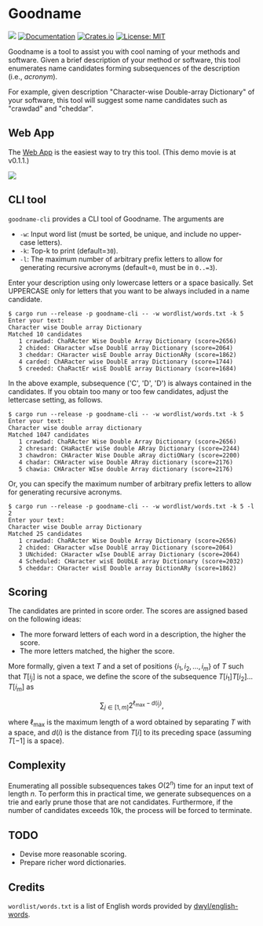 # Goodname

![](https://github.com/kampersanda/goodname/actions/workflows/rust.yml/badge.svg)
[![Documentation](https://docs.rs/goodname/badge.svg)](https://docs.rs/goodname)
[![Crates.io](https://img.shields.io/crates/v/goodname.svg)](https://crates.io/crates/goodname)
[![License: MIT](https://img.shields.io/badge/license-MIT-blue.svg)](https://github.com/kampersanda/goodname/blob/master/LICENSE)

Goodname is a tool to assist you with cool naming of your methods and software.
Given a brief description of your method or software,
this tool enumerates name candidates forming subsequences of the description (i.e., *acronym*).

For example, given description "Character-wise Double-array Dictionary" of your software,
this tool will suggest some name candidates such as "crawdad" and "cheddar".

## Web App

The [Web App](https://kampersanda.github.io/goodname/) is the easiest way to try this tool.
(This demo movie is at v0.1.1.)

![](./movies/demo.gif)

## CLI tool

`goodname-cli` provides a CLI tool of Goodname.
The arguments are
- `-w`: Input word list (must be sorted, be unique, and include no upper-case letters).
- `-k`: Top-k to print (default=`30`).
- `-l`: The maximum number of arbitrary prefix letters to allow for generating recursive acronyms (default=`0`, must be in `0..=3`).

Enter your description using only lowercase letters or a space basically.
Set UPPERCASE only for letters that you want to be always included in a name candidate.

```
$ cargo run --release -p goodname-cli -- -w wordlist/words.txt -k 5
Enter your text:
Character wise Double array Dictionary
Matched 10 candidates
   1 crawdad: ChaRActer Wise Double Array Dictionary (score=2656)
   2 chided: CHaracter wIse DoublE array Dictionary (score=2064)
   3 cheddar: CHaracter wisE Double array DictionARy (score=1862)
   4 carded: ChARacter wise DoublE array Dictionary (score=1744)
   5 creeded: ChaRactEr wisE DoublE array Dictionary (score=1684)
```

In the above example, subsequence ('C', 'D', 'D') is always contained in the candidates.
If you obtain too many or too few candidates, adjust the lettercase setting, as follows.

```
$ cargo run --release -p goodname-cli -- -w wordlist/words.txt -k 5
Enter your text:
Character wise double array dictionary
Matched 1047 candidates
   1 crawdad: ChaRActer Wise Double Array Dictionary (score=2656)
   2 chresard: CHaRactEr wiSe double ARray Dictionary (score=2244)
   3 chawdron: CHAracter Wise Double aRray dictiONary (score=2200)
   4 chadar: CHAracter wise Double ARray dictionary (score=2176)
   5 chawia: CHAracter WIse double Array dictionary (score=2176)
```

Or, you can specify the maximum number of arbitrary prefix letters to allow for generating recursive acronyms.

```
$ cargo run --release -p goodname-cli -- -w wordlist/words.txt -k 5 -l 2
Enter your text:
Character wise Double array Dictionary
Matched 25 candidates
   1 crawdad: ChaRActer Wise Double Array Dictionary (score=2656)
   2 chided: CHaracter wIse DoublE array Dictionary (score=2064)
   3 UNchided: CHaracter wIse DoublE array Dictionary (score=2064)
   4 Scheduled: CHaracter wisE DoUbLE array Dictionary (score=2032)
   5 cheddar: CHaracter wisE Double array DictionARy (score=1862)
```

## Scoring

The candidates are printed in score order.
The scores are assigned based on the following ideas:

- The more forward letters of each word in a description, the higher the score.
- The more letters matched, the higher the score.

More formally, given a text $T$ and a set of positions $\{ i_1, i_2, \dots, i_m \}$ of $T$ such that $T[i_j]$ is not a space,
we define the score of the subsequence $T[i_1] T[i_2] \dots T[i_m]$ as

$$ \sum_{j \in [1,m]} 2^{\ell_{\max} - d(i_j)}, $$

where $\ell_{\max}$ is the maximum length of a word obtained by separating $T$ with a space, and
$d(i)$ is the distance from $T[i]$ to its preceding space (assuming $T[-1]$ is a space).

## Complexity

Enumerating all possible subsequences takes $O(2^n)$ time for an input text of length $n$.
To perform this in practical time, we generate subsequences on a trie and early prune those that are not candidates.
Furthermore, if the number of candidates exceeds 10k, the process will be forced to terminate.


## TODO

 - Devise more reasonable scoring.
 - Prepare richer word dictionaries.

## Credits

`wordlist/words.txt` is a list of English words provided by [dwyl/english-words](https://github.com/dwyl/english-words).
